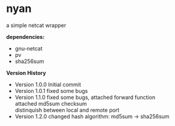 nyan
====

a simple netcat wrapper

**dependencies:**

* gnu-netcat
* pv
* sha256sum


**Version History**

* Version 1.0.0 Initial commit
* Version 1.0.1 fixed some bugs
* Version 1.1.0 fixed some bugs, 
                attached forward function  
                attached md5sum checksum  
                distinquish between local and remote port  
* Version 1.2.0 changed hash algorithm: md5sum -> sha256sum
